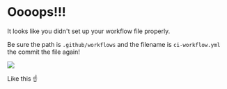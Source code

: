 # Oooops!!!

It looks like you didn't set up your workflow file properly.  

Be sure the path is `.github/workflows` and the filename is `ci-workflow.yml` the commit the file again!

![](https://i.imgur.com/m1MM9Zo.png)

Like this ☝️